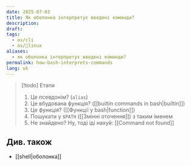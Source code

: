 ```yaml
---
date: 2025-07-03
title: Як оболонка інтерпретує введені команди?
description: 
draft: 
tags:
  - os/cli
  - os/🐧linux
aliases:
  - як оболонка інтерпретує введені команди?
permalink: how-bash-interprets-commands
lang: uk
---
```


> [!todo] Етапи
> 1. Це псевдонім? (`alias`)
> 2. Це вбудована функція? ([[builtin commands in bash|builtin]])
> 3. Це функція? ([[Функції у bash|function]])
> 4. Пошукати у `$PATH` ([[Змінні оточення]]) з таким іменем
> 5. Не знайдено? Ну, тоді іді нахуй: [[Command not found]]

## Див. також

- [[shell|оболонка]]